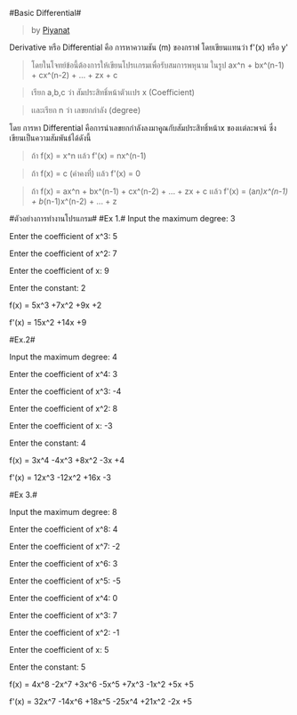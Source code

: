 #Basic Differential#
> by [Piyanat](https://github.com/pupukung2007)

Derivative หรือ Differential คือ การหาความชัน (m) ของกราฟ โดยเขียนเเทนว่า f'(x) หรือ y' 

>โดยในโจทย์ข้อนี้ต้องการให้เขียนโปรเเกรมเพื่อรับสมการพหุนาม ในรูป ax^n + bx^(n-1) + cx^(n-2) + ... + zx + c

>เรียก a,b,c ว่า สัมประสิทธิ์หน้าตัวเเปร x (Coefficient)

>เเละเรียก n ว่า เลขยกกำลัง (degree)

โดย การหา Differential คือการนำเลขยกกำลังลงมาคูณกับสัมประสิทธิ์หน้าx ของเเต่ละพจน์ ซึ่งเขียนเป็นความสัมพันธ์ได้ดังนี้ 
> ถ้า f(x) = x^n เเล้ว f'(x) = nx^(n-1) 

> ถ้า f(x) = c (ค่าคงที่) เเล้ว f'(x) = 0

> ถ้า f(x) = ax^n + bx^(n-1) + cx^(n-2) + ... + zx + c
> เเล้ว f'(x) = (a*n)x^(n-1) + b*(n-1)x^(n-2) + ... + z

#ตัวอย่างการทำงานโปรแกรม#
#Ex 1.#
Input the maximum degree:  3

Enter the coefficient of x^3:  5

Enter the coefficient of x^2:  7

Enter the coefficient of x:  9

Enter the constant:  2

f(x) = 5x^3 +7x^2 +9x +2 

f'(x) = 15x^2 +14x +9     


#Ex.2#

Input the maximum degree:  4

Enter the coefficient of x^4:  3

Enter the coefficient of x^3:  -4

Enter the coefficient of x^2:  8

Enter the coefficient of x:  -3

Enter the constant:  4

f(x) = 3x^4 -4x^3 +8x^2 -3x +4 

f'(x) = 12x^3 -12x^2 +16x -3    


#Ex 3.#

Input the maximum degree:  8

Enter the coefficient of x^8:  4

Enter the coefficient of x^7:  -2

Enter the coefficient of x^6:  3

Enter the coefficient of x^5:  -5

Enter the coefficient of x^4:  0

Enter the coefficient of x^3:  7

Enter the coefficient of x^2:  -1

Enter the coefficient of x:  5

Enter the constant:  5

f(x) = 4x^8 -2x^7 +3x^6 -5x^5 +7x^3 -1x^2 +5x +5 

f'(x) = 32x^7 -14x^6 +18x^5 -25x^4 +21x^2 -2x +5     


